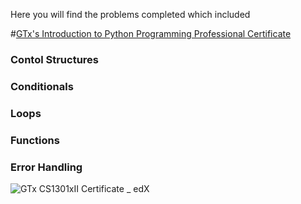 Here you will find the problems completed which included

#[GTx's Introduction to Python Programming Professional Certificate](https://www.edx.org/professional-certificate/introduction-to-python-programming)

### Contol Structures
### Conditionals
### Loops
### Functions
### Error Handling


![GTx CS1301xII Certificate _ edX](https://user-images.githubusercontent.com/32176320/120816283-9b4ae680-c51e-11eb-86fa-3483a1a49d63.png)



